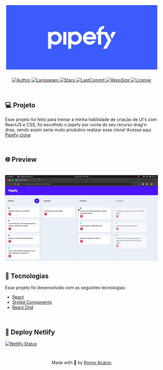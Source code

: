 <h1 align="center">
  <img alt="PipeFyClone" title="#delicinha" src=".github/banner.jpeg" width="500px" />
</h1>

<p align="center">
  <a href="https://github.com/ronnyacacio">
    <img alt="Author" src="https://img.shields.io/badge/author-ronnyacacio-3b5bfd?style=flat-square">
  </a>

  <a href="#">
    <img alt="Languages" src="https://img.shields.io/github/languages/count/ronnyacacio/pipefy-clone?color=3b5bfd&style=flat-square">
  </a>

  <a href="https://github.com/ronnyacacio/pipefy-clone/stargazers">
    <img alt="Stars" src="https://img.shields.io/github/stars/ronnyacacio/pipefy-clone?color=3b5bfd&style=flat-square">
  </a>

  <a href="https://github.com/ronnyacacio/pipefy-clone/commits/master">
    <img alt="LastCommit" src="https://img.shields.io/github/last-commit/ronnyacacio/pipefy-clone?color=3b5bfd&style=flat-square">
  </a>

  <a href="#">
    <img alt="RepoSize" src="https://img.shields.io/github/repo-size/ronnyacacio/pipefy-clone?color=3b5bfd&style=flat-square">
  </a>

  <a href="https://github.com/ronnyacacio/discord-clone/blob/master/LICENSE.md">
    <img alt="License" src="https://img.shields.io/badge/license-MIT-brightgreen?color=3b5bfd&style=flat-square">
  </a>
</p>

<br />

## 💻 Projeto

Esse projeto foi feito para treinar a minha habilidade de criação de UI's com ReactJS e CSS, foi escolhido o pipefy por conta do seu recurso drag'n drop, sendo assim seria muito produtivo realizar esse clone! Acesse aqui [Pipefy-clone](#)

<br />

## 🌐 Preview

<h1 align="center">
    <img src=".github/pipefy.gif" />
</h1>

## 🚀 Tecnologias

Esse projeto foi desenvolvido com as seguintes tecnologias:

- [React](https://reactjs.org)
- [Styled Components](https://styled-components.com/)
- [React Dnd](https://react-dnd.github.io/react-dnd/about)

<br />

## 🔨 Deploy Netlify

[![Netlify Status](https://api.netlify.com/api/v1/badges/bc171791-4f52-464c-a4d1-204b0da636f5/deploy-status)](https://app.netlify.com/sites/ronnyacacio-pipefy-clone/deploys)

<br />

<p align="center">
  Made with 💙 by <a href="https://www.linkedin.com/in/ronnyacacio/"> Ronny Acácio </a>
</p>
